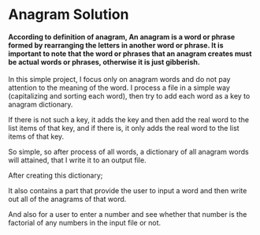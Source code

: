 # Anagram Solution

#### According to definition of anagram, An anagram is a word or phrase formed by rearranging the letters in another word or phrase. It is important to note that the word or phrases that an anagram creates must be actual words or phrases, otherwise it is just gibberish.

In this simple project, I focus only on anagram words and do not pay attention to the meaning of the word. I process a file in a simple way (capitalizing and sorting each word), then try to add each word as a key to anagram dictionary. 

If there is not such a key, it adds the key and then add the real word to the list items of that key, and if there is, it only adds the real word to the list items of that key.

So simple, so after process of all words, a dictionary of all anagram words will attained, that I write it to an output file.

After creating this dictionary;

It also contains a part that provide the user to input a word and then write out all of the anagrams of that word.

And also for a user to enter a number and see whether that number is the factorial of any numbers in the input file or not. 


